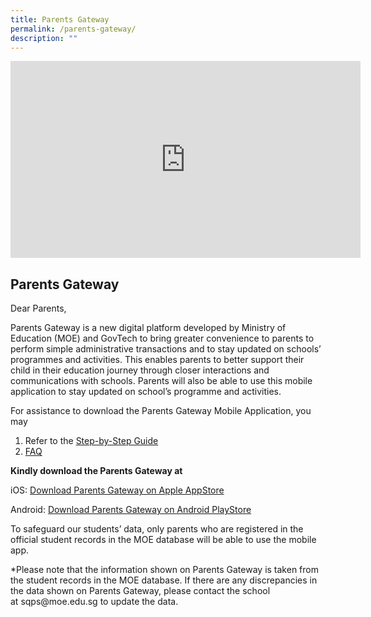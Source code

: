 ```yaml
---
title: Parents Gateway
permalink: /parents-gateway/
description: ""
---
```

<iframe width="560" height="315" src="https://www.youtube.com/embed/29H_d-l5H0s" title="YouTube video player" frameborder="0" allow="accelerometer; autoplay; clipboard-write; encrypted-media; gyroscope; picture-in-picture; web-share" allowfullscreen=""></iframe>

<h2><strong>Parents Gateway</strong></h2>
<div>
<p>Dear Parents,</p>
<p>Parents Gateway is a new digital platform developed by Ministry of Education (MOE) and GovTech to bring greater convenience to parents to perform simple administrative transactions and to stay updated on schools’ programmes and activities. This enables parents to better support their child in their education journey through closer interactions and communications with schools.&nbsp;Parents will also be able to use this mobile application to stay updated on school’s programme and activities.</p>
<p>For assistance to download the Parents Gateway Mobile Application, you may</p>
<ol>
<li>Refer to the&nbsp;<a href="/files/Step-by-Step-Guide.pdf" target="_blank" rel="noopener">Step-by-Step Guide</a></li>
<li><a href="/files/Frequently-Asked-Questions-for-Parents.pdf" target="_blank" rel="noopener">FAQ</a></li>
</ol>
<p><strong>Kindly download the Parents Gateway at&nbsp;</strong></p>
<p>iOS:&nbsp;<a href="https://itunes.apple.com/sg/app/parents-gateway/id1267198708?mt=8" target="_blank" rel="noopener">Download Parents Gateway on Apple AppStore</a></p>
<p>Android:&nbsp;<a href="https://play.google.com/store/apps/details?id=com.moe.pgp&amp;hl=en_SG" target="_blank" rel="noopener">Download Parents Gateway on Android PlayStore</a></p>
<p>To safeguard our students’ data, only parents who are registered in the official student records in the MOE database will be able to use the mobile app.&nbsp;</p>
<p>*Please note that the information shown on Parents Gateway is taken from the student records in the MOE database. If there are any discrepancies in the data shown on Parents Gateway, please contact the school at&nbsp;sqps@moe.edu.sg&nbsp;to update the data.</p>
</div>